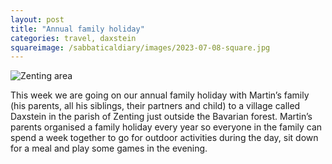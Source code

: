 ```yaml
---
layout: post
title: "Annual family holiday"
categories: travel, daxstein
squareimage: /sabbaticaldiary/images/2023-07-08-square.jpg
---
```

<img src="/sabbaticaldiary/images/2023-07-08.jpg" alt="Zenting area" class="center">

This week we are going on our annual family holiday with Martin’s family (his parents, all his siblings, their partners and child) to a village called Daxstein in the parish of Zenting just outside the Bavarian forest. Martin’s parents organised a family holiday every year so everyone in the family can spend a week together to go for outdoor activities during the day, sit down for a meal and play some games in the evening.